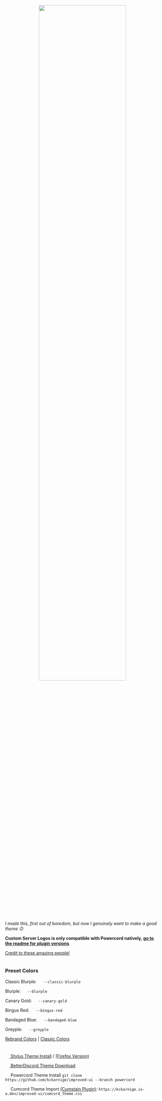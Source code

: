 <h1 align="center" href="https://github.com/kckarnige/improved-ui">
<img src="https://raw.githubusercontent.com/kckarnige/improved-ui/master/banner.png" height="75%" width="75%">
</h1><br>

*I made this, first out of boredom, but now I genuinely want to make a good theme :D*

**Custom Server Logos is only compatible with Powercord natively, [go to the readme for plugin versions](https://github.com/kckarnige/custom-server-logos/#--1)**

[Credit to these amazing people!](https://github.com/kckarnige/improved-dc-ui/blob/master/CREDITS.md)

<h1></h1>

### Preset Colors

Classic Blurple: <img src="https://kckarnige.is-a.dev/improved-ui/res/colors/classic-blurple.svg" height="14px"> ```--classic-blurple```

Blurple: <img src="https://kckarnige.is-a.dev/improved-ui/res/colors/blurple.svg" height="14px"> ```--blurple```

Canary Gold: <img src="https://kckarnige.is-a.dev/improved-ui/res/colors/canary-gold.svg" height="14px"> ```--canary-gold```

Bingus Red: <img src="https://kckarnige.is-a.dev/improved-ui/res/colors/bingus-red.svg" height="14px"> ```--bingus-red```

Bandaged Blue: <img src="https://kckarnige.is-a.dev/improved-ui/res/colors/bandaged-blue.svg" height="14px"> ```--bandaged-blue```

Greyple: <img src="https://kckarnige.is-a.dev/improved-ui/res/colors/greyple.svg" height="14px"> ```--greyple```

[Rebrand Colors](https://discord.com/branding) | [Classic Colors](https://colorswall.com/palette/181/)

<h1></h1>

[<img src="https://kckarnige.github.io/res/stylus_icon.svg" height="14px" width="14px"> Stylus Theme Install](https://raw.githubusercontent.com/kckarnige/improved-ui/master/index.user.css) / [(Firefox Version)](https://raw.githubusercontent.com/kckarnige/improved-ui/master/firefox.user.css)

[<img src="https://kckarnige.github.io/res/bd_icon.svg" height="14px" width="14px"> BetterDiscord Theme Download](https://betterdiscord.net/ghdl/?url=https://raw.githubusercontent.com/kckarnige/improved-ui/master/improvedui.theme.css)

<img src="https://kckarnige.github.io/res/powercord.svg" height="14px" width="14px"> Powercord Theme Install ```git clone https://github.com/kckarnige/improved-ui --branch powercord```

<img src="https://user-images.githubusercontent.com/32397453/141385369-857e575a-8b8e-46ac-a3f7-4885a52fe372.png" height="14px" width="14px"> Cumcord Theme Import [(Cumstain Plugin)](https://yellowsink.github.io/cc-plugins/#cumstain): `https://kckarnige.is-a.dev/improved-ui/cumcord_theme.css`
